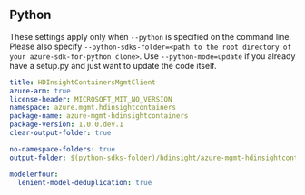 ## Python

These settings apply only when `--python` is specified on the command line.
Please also specify `--python-sdks-folder=<path to the root directory of your azure-sdk-for-python clone>`.
Use `--python-mode=update` if you already have a setup.py and just want to update the code itself.

``` yaml $(python)
title: HDInsightContainersMgmtClient
azure-arm: true
license-header: MICROSOFT_MIT_NO_VERSION
namespace: azure.mgmt.hdinsightcontainers
package-name: azure-mgmt-hdinsightcontainers
package-version: 1.0.0.dev.1
clear-output-folder: true
```

``` yaml $(python)
no-namespace-folders: true
output-folder: $(python-sdks-folder)/hdinsight/azure-mgmt-hdinsightcontainers/azure/mgmt/hdinsightcontainers
```

``` yaml $(python)
modelerfour:
  lenient-model-deduplication: true
```
